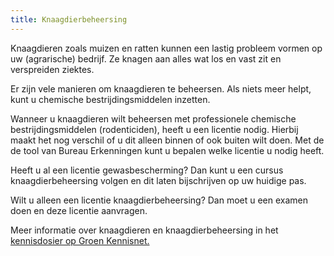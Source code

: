 ```yaml
---
title: Knaagdierbeheersing
---
```


Knaagdieren zoals muizen en ratten kunnen een lastig probleem vormen op uw (agrarische) bedrijf. Ze knagen aan alles wat los en vast zit en verspreiden ziektes.

Er zijn vele manieren om knaagdieren te beheersen. Als niets meer helpt, kunt u chemische bestrijdingsmiddelen inzetten.

Wanneer u knaagdieren wilt beheersen met professionele chemische bestrijdingsmiddelen (rodenticiden), heeft u een licentie nodig. Hierbij maakt het nog verschil of u dit alleen binnen of ook buiten wilt doen. Met de de tool van Bureau Erkenningen kunt u bepalen welke licentie u nodig heeft.

Heeft u al een licentie gewasbescherming? Dan kunt u een cursus knaagdierbeheersing volgen en dit laten bijschrijven op uw huidige pas.

Wilt u alleen een licentie knaagdierbeheersing? Dan moet u een examen doen en deze licentie aanvragen.

Meer informatie over knaagdieren en knaagdierbeheersing in het [kennisdosier op Groen Kennisnet.](https://www.groenkennisnet.nl/nl/groenkennisnet/show/dossier-knaagdierbeheersing.htm)

<link-container>
<link-button link='{"name": "Welke licentie heb ik nodig?","url": "/licenties/welke-licentie-heb-ik-nodig"}' ></link-button>
<link-button link='{"name": "Licentie aanvragen","url": "/licenties/licentie-aanvragen"}' ></link-button>
<link-button link='{"name": "Wetten en regels","url": "/licenties/wetten-en-regels"}' ></link-button>
</link-container>
